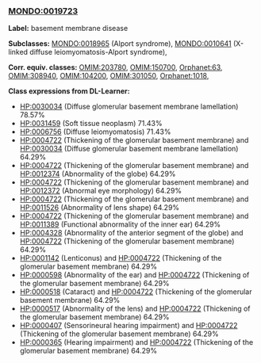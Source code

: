 
### [MONDO:0019723](http://purl.obolibrary.org/obo/MONDO_0019723)
**Label:** basement membrane disease

**Subclasses:** [MONDO:0018965](http://purl.obolibrary.org/obo/MONDO_0018965) (Alport syndrome), [MONDO:0010641](http://purl.obolibrary.org/obo/MONDO_0010641) (X-linked diffuse leiomyomatosis-Alport syndrome), 

**Corr. equiv. classes:** [OMIM:203780](http://purl.obolibrary.org/obo/OMIM_203780), [OMIM:150700](http://purl.obolibrary.org/obo/OMIM_150700), [Orphanet:63](http://www.orpha.net/ORDO/Orphanet_63), [OMIM:308940](http://purl.obolibrary.org/obo/OMIM_308940), [OMIM:104200](http://purl.obolibrary.org/obo/OMIM_104200), [OMIM:301050](http://purl.obolibrary.org/obo/OMIM_301050), [Orphanet:1018](http://www.orpha.net/ORDO/Orphanet_1018), 

**Class expressions from DL-Learner:**

- [HP:0030034](http://purl.obolibrary.org/obo/HP_0030034) (Diffuse glomerular basement membrane lamellation) 78.57%
- [HP:0031459](http://purl.obolibrary.org/obo/HP_0031459) (Soft tissue neoplasm) 71.43%
- [HP:0006756](http://purl.obolibrary.org/obo/HP_0006756) (Diffuse leiomyomatosis) 71.43%
- [HP:0004722](http://purl.obolibrary.org/obo/HP_0004722) (Thickening of the glomerular basement membrane) and [HP:0030034](http://purl.obolibrary.org/obo/HP_0030034) (Diffuse glomerular basement membrane lamellation) 64.29%
- [HP:0004722](http://purl.obolibrary.org/obo/HP_0004722) (Thickening of the glomerular basement membrane) and [HP:0012374](http://purl.obolibrary.org/obo/HP_0012374) (Abnormality of the globe) 64.29%
- [HP:0004722](http://purl.obolibrary.org/obo/HP_0004722) (Thickening of the glomerular basement membrane) and [HP:0012372](http://purl.obolibrary.org/obo/HP_0012372) (Abnormal eye morphology) 64.29%
- [HP:0004722](http://purl.obolibrary.org/obo/HP_0004722) (Thickening of the glomerular basement membrane) and [HP:0011526](http://purl.obolibrary.org/obo/HP_0011526) (Abnormality of lens shape) 64.29%
- [HP:0004722](http://purl.obolibrary.org/obo/HP_0004722) (Thickening of the glomerular basement membrane) and [HP:0011389](http://purl.obolibrary.org/obo/HP_0011389) (Functional abnormality of the inner ear) 64.29%
- [HP:0004328](http://purl.obolibrary.org/obo/HP_0004328) (Abnormality of the anterior segment of the globe) and [HP:0004722](http://purl.obolibrary.org/obo/HP_0004722) (Thickening of the glomerular basement membrane) 64.29%
- [HP:0001142](http://purl.obolibrary.org/obo/HP_0001142) (Lenticonus) and [HP:0004722](http://purl.obolibrary.org/obo/HP_0004722) (Thickening of the glomerular basement membrane) 64.29%
- [HP:0000598](http://purl.obolibrary.org/obo/HP_0000598) (Abnormality of the ear) and [HP:0004722](http://purl.obolibrary.org/obo/HP_0004722) (Thickening of the glomerular basement membrane) 64.29%
- [HP:0000518](http://purl.obolibrary.org/obo/HP_0000518) (Cataract) and [HP:0004722](http://purl.obolibrary.org/obo/HP_0004722) (Thickening of the glomerular basement membrane) 64.29%
- [HP:0000517](http://purl.obolibrary.org/obo/HP_0000517) (Abnormality of the lens) and [HP:0004722](http://purl.obolibrary.org/obo/HP_0004722) (Thickening of the glomerular basement membrane) 64.29%
- [HP:0000407](http://purl.obolibrary.org/obo/HP_0000407) (Sensorineural hearing impairment) and [HP:0004722](http://purl.obolibrary.org/obo/HP_0004722) (Thickening of the glomerular basement membrane) 64.29%
- [HP:0000365](http://purl.obolibrary.org/obo/HP_0000365) (Hearing impairment) and [HP:0004722](http://purl.obolibrary.org/obo/HP_0004722) (Thickening of the glomerular basement membrane) 64.29%


